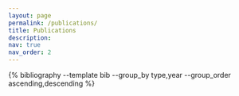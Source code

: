 ```yaml
---
layout: page
permalink: /publications/
title: Publications
description: 
nav: true
nav_order: 2
---
```


<!-- _pages/publications.md -->
<div class="publications">

{% bibliography --template bib --group_by type,year --group_order ascending,descending %}

</div>
